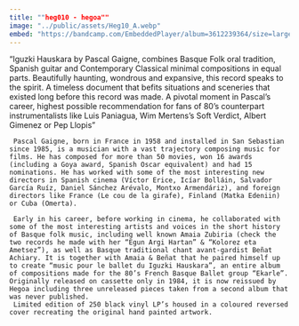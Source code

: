 ```yaml
---
title: ""heg010 - hegoa""
image: "../public/assets/Heg10_A.webp"
embed: "https://bandcamp.com/EmbeddedPlayer/album=3612239364/size=large/bgcol=ffffff/linkcol=0687f5/tracklist=false/artwork=small/transparent=true/"
---
```


“Iguzki Hauskara by Pascal Gaigne, combines Basque Folk oral tradition, Spanish guitar and Contemporary Classical minimal compositions in equal parts. Beautifully haunting, wondrous and expansive, this record speaks to the spirit. A timeless document that befits situations and sceneries that existed long before this record was made. A pivotal moment in Pascal’s career, highest possible recommendation for fans of 80’s counterpart instrumentalists like Luis Paniagua, Wim Mertens’s Soft Verdict, Albert Gimenez or Pep Llopis”

     Pascal Gaigne, born in France in 1958 and installed in San Sebastian since 1985, is a musician with a vast trajectory composing music for films. He has composed for more than 50 movies, won 16 awards (including a Goya award, Spanish Oscar equivalent) and had 15 nominations. He has worked with some of the most interesting new directors in Spanish cinema (Víctor Erice, Icíar Bolláin, Salvador García Ruíz, Daniel Sánchez Arévalo, Montxo Armendáriz), and foreign directors like France (Le cou de la girafe), Finland (Matka Edeniin) or Cuba (Omerta).

     Early in his career, before working in cinema, he collaborated with some of the most interesting artists and voices in the short history of Basque folk music, including well known Amaia Zubiria (check the two records he made with her “Egun Argi Hartan” & “Kolorez eta Ametsez”), as well as Basque traditional chant avant-gardist Beñat Achiary. It is together with Amaia & Beñat that he paired himself up to create “music pour le ballet du Iguzki Hauskara”, an entire album of compositions made for the 80’s French Basque Ballet group “Ekarle”. Originally released on cassette only in 1984, it is now reissued by Hegoa including three unreleased pieces taken from a second album that was never published.
     Limited edition of 250 black vinyl LP’s housed in a coloured reversed cover recreating the original hand painted artwork.